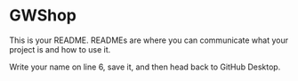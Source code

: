 # GWShop


This is your README. READMEs are where you can communicate what your project is and how to use it.

Write your name on line 6, save it, and then head back to GitHub Desktop.
